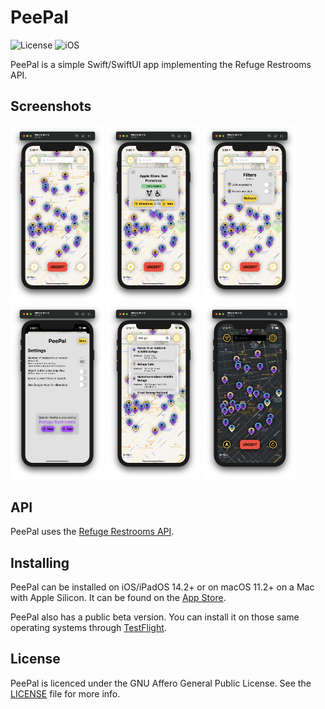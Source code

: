 PeePal
========================

![License](https://img.shields.io/badge/license-AGPL-lightgrey.svg)
![iOS](https://img.shields.io/badge/platform-ios-lightgrey.svg)

PeePal is a simple Swift/SwiftUI app implementing the Refuge Restrooms API.

## Screenshots

<p float="left">
<img src="Screenshots/MainPage.png" width="150">
<img src="Screenshots/DetailSmall.png" width="150">
<img src="Screenshots/Filters.png" width="150">
<img src="Screenshots/Settings.png" width="150">
<img src="Screenshots/Search.png" width="150">
<img src="Screenshots/MainDark.png" width="150">
</p>

## API

PeePal uses the [Refuge Restrooms API](http://www.refugerestrooms.org/api/docs/).

## Installing

PeePal can be installed on iOS/iPadOS 14.2+ or on macOS 11.2+ on a Mac with Apple Silicon. It can be found on the <a href="https://apps.apple.com/us/app/peepal-refuge/id1540530097">App Store</a>.

PeePal also has a public beta version. You can install it on those same operating systems through <a href="https://testflight.apple.com/join/pyJft4eT">TestFlight</a>.

## License

PeePal is licenced under the GNU Affero General Public License. See the [LICENSE](https://raw.githubusercontent.com/RefugeRestrooms/refugerestrooms-ios/master/LICENSE) file for more info.
